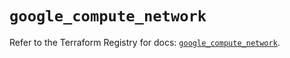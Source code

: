 # `google_compute_network`

Refer to the Terraform Registry for docs: [`google_compute_network`](https://registry.terraform.io/providers/hashicorp/google/6.50.0/docs/resources/compute_network).
